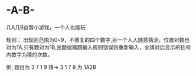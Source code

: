# -A-B-
几A几B益智小游戏，一个人也能玩

规则：
出规则范围为0~9，不重复的四个数字,另一个人人随意猜测，位置对数也对为1A,只有数对为1B,出题或猜题输入规则错误则重新输入，全猜对后显示的括号内数字为猜的次数。

例: 
题目为 3 7 1 9
猜-> 3 1 7 8 为 1A2B

